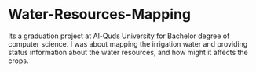 # Water-Resources-Mapping
Its a graduation project at Al-Quds University for Bachelor degree of computer science. I was about mapping the irrigation water and providing status information about the water resources, and how might it affects the crops.
